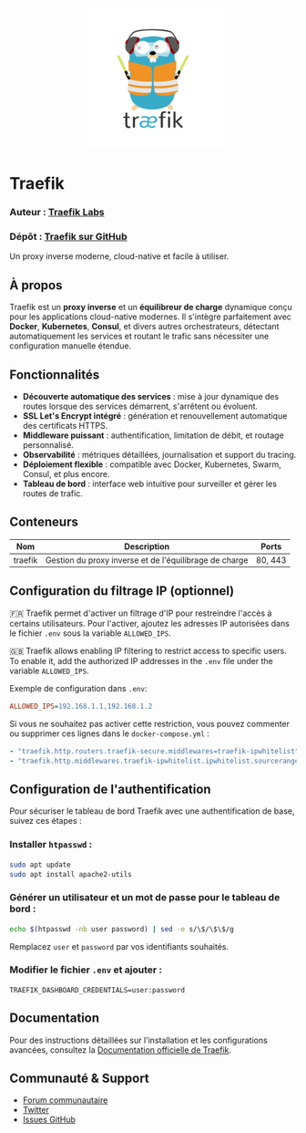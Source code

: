 <p align="center">
    <picture>
        <source media="(prefers-color-scheme: dark)" srcset="https://raw.githubusercontent.com/traefik/traefik/master/docs/content/assets/img/traefik.logo-dark.png">
        <source media="(prefers-color-scheme: light)" srcset="https://raw.githubusercontent.com/traefik/traefik/master/docs/content/assets/img/traefik.logo.png">
        <img alt="Traefik" title="Traefik" src="https://raw.githubusercontent.com/traefik/traefik/master/docs/content/assets/img/traefik.logo.png" width="250">
    </picture>
</p>

# Traefik

### Auteur : [Traefik Labs](https://github.com/traefik)
### Dépôt : [Traefik sur GitHub](https://github.com/traefik/traefik)

Un proxy inverse moderne, cloud-native et facile à utiliser.

## À propos

Traefik est un **proxy inverse** et un **équilibreur de charge** dynamique conçu pour les applications cloud-native modernes. Il s'intègre parfaitement avec **Docker**, **Kubernetes**, **Consul**, et divers autres orchestrateurs, détectant automatiquement les services et routant le trafic sans nécessiter une configuration manuelle étendue.

## Fonctionnalités

- **Découverte automatique des services** : mise à jour dynamique des routes lorsque des services démarrent, s'arrêtent ou évoluent.
- **SSL Let's Encrypt intégré** : génération et renouvellement automatique des certificats HTTPS.
- **Middleware puissant** : authentification, limitation de débit, et routage personnalisé.
- **Observabilité** : métriques détaillées, journalisation et support du tracing.
- **Déploiement flexible** : compatible avec Docker, Kubernetes, Swarm, Consul, et plus encore.
- **Tableau de bord** : interface web intuitive pour surveiller et gérer les routes de trafic.

## Conteneurs

| Nom    | Description                                | Ports  |
| ------- | ------------------------------------------ | ------- |
| traefik | Gestion du proxy inverse et de l'équilibrage de charge | 80, 443 |

## Configuration du filtrage IP (optionnel)

🇫🇷 Traefik permet d'activer un filtrage d'IP pour restreindre l'accès à certains utilisateurs.
Pour l'activer, ajoutez les adresses IP autorisées dans le fichier `.env` sous la variable `ALLOWED_IPS`.

🇬🇧 Traefik allows enabling IP filtering to restrict access to specific users.
To enable it, add the authorized IP addresses in the `.env` file under the variable `ALLOWED_IPS`.

Exemple de configuration dans `.env`:
```ini
ALLOWED_IPS=192.168.1.1,192.168.1.2
```

Si vous ne souhaitez pas activer cette restriction, vous pouvez commenter ou supprimer ces lignes dans le `docker-compose.yml` :
```yaml
- "traefik.http.routers.traefik-secure.middlewares=traefik-ipwhitelist"
- "traefik.http.middlewares.traefik-ipwhitelist.ipwhitelist.sourcerange=${ALLOWED_IPS}"
```

## Configuration de l'authentification

Pour sécuriser le tableau de bord Traefik avec une authentification de base, suivez ces étapes :

### Installer `htpasswd` :
```bash
sudo apt update
sudo apt install apache2-utils
```

### Générer un utilisateur et un mot de passe pour le tableau de bord :
```bash
echo $(htpasswd -nb user password) | sed -e s/\$/\$\$/g
```
Remplacez `user` et `password` par vos identifiants souhaités.

### Modifier le fichier `.env` et ajouter :
```env
TRAEFIK_DASHBOARD_CREDENTIALS=user:password
```

## Documentation

Pour des instructions détaillées sur l'installation et les configurations avancées, consultez la [Documentation officielle de Traefik](https://doc.traefik.io/traefik).

## Communauté & Support

- [Forum communautaire](https://community.traefik.io/)
- [Twitter](https://twitter.com/intent/follow?screen_name=traefik)
- [Issues GitHub](https://github.com/traefik/traefik/issues)
